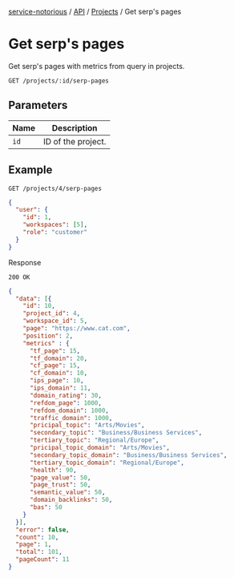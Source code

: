 [service-notorious](../../../README.md) / [API](../README.md) / [Projects](./README.md) / Get serp's pages

# Get serp's pages

Get serp's pages with metrics from query in projects.

```
GET /projects/:id/serp-pages
```

## Parameters

| Name | Description        |
|------|--------------------|
| `id` | ID of the project. |

## Example

```
GET /projects/4/serp-pages
```

```json
{
  "user": {
    "id": 1,
    "workspaces": [5],
    "role": "customer"
  }
}
```

Response

```
200 OK
```

```json
{
  "data": [{
    "id": 10,
    "project_id": 4,
    "workspace_id": 5,
    "page": "https://www.cat.com",
    "position": 2,
    "metrics" : {
      "tf_page": 15,
      "tf_domain": 20,
      "cf_page": 15,
      "cf_domain": 10,
      "ips_page": 10,
      "ips_domain": 11,
      "domain_rating": 30,
      "refdom_page": 1000,
      "refdom_domain": 1000,
      "traffic_domain": 1000,
      "pricipal_topic": "Arts/Movies",
      "secondary_topic": "Business/Business Services",
      "tertiary_topic": "Regional/Europe",
      "pricipal_topic_domain": "Arts/Movies",
      "secondary_topic_domain": "Business/Business Services",
      "tertiary_topic_domain": "Regional/Europe",
      "health": 90,
      "page_value": 50,
      "page_trust": 50,
      "semantic_value": 50,
      "domain_backlinks": 50,
      "bas": 50
    }
  }],
  "error": false,
  "count": 10,
  "page": 1,
  "total": 101,
  "pageCount": 11
}
```
